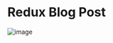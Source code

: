 # Redux Blog Post

![image](https://user-images.githubusercontent.com/75206803/140677012-f61ccc0d-5362-41d7-b2c0-2868e16521bb.png)
